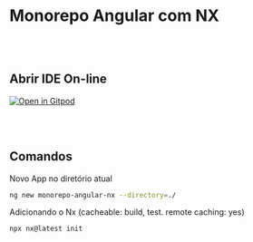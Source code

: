 # Monorepo Angular com NX

<br>
<br>

## Abrir IDE On-line

[![Open in Gitpod](https://gitpod.io/button/open-in-gitpod.svg)](https://gitpod.io/workspaces)

<br>
<br>

## Comandos

Novo App no diretório atual

```sh
ng new monorepo-angular-nx --directory=./
```

Adicionando o Nx (cacheable: build, test. remote caching: yes)

```sh
npx nx@latest init
```

